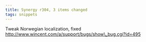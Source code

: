 ```yaml
---
title: Synergy r304, 3 items changed
tags: snippets
---
```


Tweak Norwegian localization, fixed http://www.wincent.com/a/support/bugs/show\_bug.cgi?id=495
